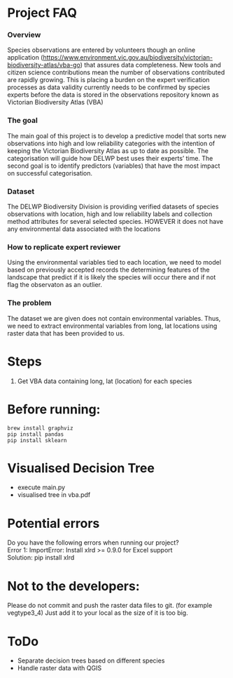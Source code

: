 
# Project FAQ

### Overview
Species observations are entered by volunteers though an online application (https://www.environment.vic.gov.au/biodiversity/victorian-biodiversity-atlas/vba-go) that assures data completeness. New tools and citizen science contributions mean the number of observations contributed are rapidly growing. This is placing a burden on the expert verification processes as data validity currently needs to be confirmed by species experts before the data is stored in the observations repository known as Victorian Biodiversity Atlas (VBA)  

### The goal
The main goal of this project is to develop a predictive model that sorts new observations into high and low reliability categories with the intention of keeping the Victorian Biodiversity Atlas as up to date as possible. The categorisation will guide how DELWP best uses their experts’ time. The second goal is to identify predictors (variables) that have the most impact on successful categorisation.  

### Dataset
The DELWP Biodiversity Division is providing verified datasets of species observations with location, high and low reliability labels and collection method attributes for several selected species. HOWEVER it does not have any environmental data associated with the locations

### How to replicate expert reviewer
Using the environmental variables tied to each location, we need to model based on previously accepted records the determining features of the landscape that predict if it is likely the species will occur there and if not flag the observaton as an outlier.

### The problem
The dataset we are given does not contain environmental variables. Thus, we need to extract environmental variables from long, lat locations using raster data that has been provided to us.

# Steps
1. Get VBA data containing long, lat (location) for each species

# Before running:
```
brew install graphviz
pip install pandas
pip install sklearn
```

# Visualised Decision Tree
- execute main.py
- visualised tree in vba.pdf

# Potential errors
Do you have the following errors when running our project?  
Error 1: ImportError: Install xlrd >= 0.9.0 for Excel support  
Solution: pip install xlrd

# Not to the developers:
Please do not commit and push the raster data files to git. (for example vegtype3_4)
Just add it to your local as the size of it is too big. 

# ToDo
- Separate decision trees based on different species
- Handle raster data with QGIS
